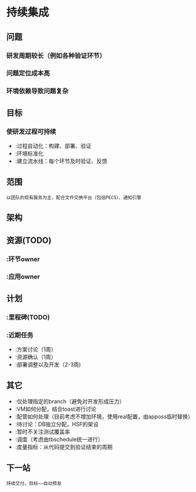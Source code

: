 # 持续集成
## 问题
### 研发周期较长（例如各种验证环节）
### 问题定位成本高
### 环境依赖导致问题复杂

## 目标
### 使研发过程可持续
* :过程自动化：构建、部署、验证
* :环境标准化
* :建立流水线：每个环节及时验证、反馈

## 范围
	以团队的现有服务为主，配合文件交换平台（包括PECS）、通知引擎  
## 架构

## 资源(TODO)
### :环节owner
### :应用owner

## 计划
### :里程碑(TODO)

### :近期任务
* :方案讨论（1周）
* :资源确认（1周）
* :部署调整以及开发（2-3周)

## 其它
* :仅处理指定的branch（避免对开发形成压力）
* :VM如何分配，结合toast进行讨论
* :配管如何处理（目前考虑不增加环境，使用real配置，由apposs临时替换）
* :待讨论：DB独立分配，HSF的架设
* :暂时不关注测试覆盖率
* :调度（考虑由tbschedule统一进行）
* :度量指标：从代码提交到验证结束的周期

## 下一站

    持续交付，目标——自动预发
